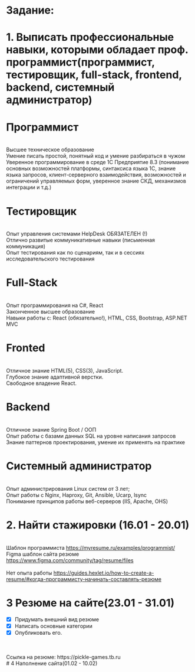 # Задание:
# 1. Выписать профессиональные навыки, которыми обладает проф. программист(программист, тестировщик, full-stack, frontend, backend, системный администратор)
# Программист
<br> Высшее техническое образование
<br> Умение писать простой, понятный код и умение разбираться в чужом
<br> Уверенное программирование в среде 1С Предприятие 8.3 (понимание основных
возможностей платформы, синтаксиса языка 1С, знание языка запросов, клиент-серверного взаимодействия, возможностей и ограничений управляемых форм, уверенное знание СКД, механизмов интеграции и т.д.)
# Тестировщик
<br> Опыт управления системами HelpDesk ОБЯЗАТЕЛЕН (!)
<br> Отлично развитые коммуникативные навыки (письменная коммуникация)
<br> Опыт тестирования как по сценариям, так и в сессиях исследовательского тестирования
# Full-Stack
<br> Опыт программирования на C#, React
<br> Законченное высшее образование
<br> Навыки работы с: React (обязательно!), HTML, CSS, Bootstrap, ASP.NET MVC
# Fronted
<br> Отличное знание HTML(5), CSS(3), JavaScript.
<br> Глубокое знание адаптивной верстки.
<br> Свободное владение React.
# Backend
<br> Отличное знание Spring Boot / ООП
<br> Опыт работы с базами данных SQL на уровне написания запросов
<br> Знание паттернов проектирования, умение их применять на практике
# Системный администратор
<br> Опыт администрирования Linux систем от 3 лет;
<br> Опыт работы с Nginx, Haproxy, Git, Ansible, Ucarp, lsync
<br> Понимание принципов работы веб-серверов (IIS, Apache, OHS)
# 2. Найти стажировки (16.01 - 20.01)
<br> Шаблон программиста https://myresume.ru/examples/programmist/ 
<br> Figma шаблон сайта резюме https://www.figma.com/community/tag/resume/files  
<br> Нет опыта работы https://guides.hexlet.io/how-to-create-a-resume/#когда-программисту-начинать-составлять-резюме
# 3 Резюме на сайте(23.01 - 31.01)
- [x] Придумать внешний вид резюме
- [x] Написать основные категории
- [x] Опубликовать его.
<br> 
<br> Ссылка на резюме: https://pickle-games.tb.ru
<br>
# 4 Наполнение сайта(01.02 - 10.02)
